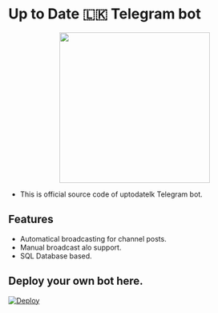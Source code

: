 # Up to Date 🇱🇰 Telegram bot

<p align="center"><a href="https://t.me/uptodatelk"><img src="https://user-images.githubusercontent.com/87059430/145522135-655760bd-c4aa-4cee-b7c7-ca4750b7bdd3.jpg" width="300"></a></p>
<p align="center">

- This is official source code of uptodatelk Telegram bot.

## Features
- Automatical broadcasting for channel posts.
- Manual broadcast alo support.
- SQL Database based.

## Deploy your own bot here.
[![Deploy](https://www.herokucdn.com/deploy/button.svg)](https://heroku.com/deploy?template=https://github.com/TinuraD/UptoDate-Bot.git)
